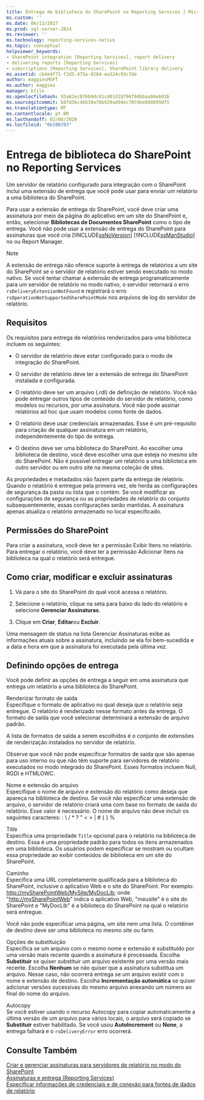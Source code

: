 ```yaml
---
title: Entrega de biblioteca do SharePoint no Reporting Services | Microsoft Docs
ms.custom: ''
ms.date: 06/13/2017
ms.prod: sql-server-2014
ms.reviewer: ''
ms.technology: reporting-services-native
ms.topic: conceptual
helpviewer_keywords:
- SharePoint integration [Reporting Services], report delivery
- delivering reports [Reporting Services]
- subscriptions [Reporting Services], SharePoint library delivery
ms.assetid: cb4e4f71-f2d5-475a-9284-ea324c93c7de
author: maggiesMSFT
ms.author: maggies
manager: kfile
ms.openlocfilehash: 93a62ec076b9dc61cd01d18796f04bbaa04eb93b
ms.sourcegitcommit: b87d36c46b39af8b929ad94ec707dee8800950f5
ms.translationtype: MT
ms.contentlocale: pt-BR
ms.lasthandoff: 02/08/2020
ms.locfileid: "66100703"
---
```

# <a name="sharepoint-library-delivery-in-reporting-services"></a>Entrega de biblioteca do SharePoint no Reporting Services
  Um servidor de relatório configurado para integração com o SharePoint inclui uma extensão de entrega que você pode usar para enviar um relatório a uma biblioteca do SharePoint.  
  
 Para usar a extensão de entrega do SharePoint, você deve criar uma assinatura por meio da página do aplicativo em um site do SharePoint e, então, selecionar **Bibliotecas de Documentos SharePoint** como o tipo de entrega. Você não pode usar a extensão de entrega do SharePoint para assinaturas que você cria [!INCLUDE[ssNoVersion](../../includes/ssnoversion-md.md)] [!INCLUDE[ssManStudio](../../includes/ssmanstudio-md.md)] no ou Report Manager.  
  
> [!NOTE]  
>  A extensão de entrega não oferece suporte à entrega de relatórios a um site do SharePoint se o servidor de relatório estiver sendo executado no modo nativo. Se você tentar chamar a extensão de entrega programaticamente para um servidor de relatório no modo nativo, o servidor retornará o erro `rsDeliveryExtensionNotFound` e registrará o erro `rsOperationNotSupportedSharePointMode` nos arquivos de log do servidor de relatório.  
  
## <a name="requirements"></a>Requisitos  
 Os requisitos para entrega de relatórios renderizados para uma biblioteca incluem os seguintes:  
  
-   O servidor de relatório deve estar configurado para o modo de integração do SharePoint.  
  
-   O servidor de relatório deve ter a extensão de entrega do SharePoint instalada e configurada.  
  
-   O relatório deve ser um arquivo (.rdl) de definição de relatório. Você não pode entregar outros tipos de conteúdo do servidor de relatório, como modelos ou recursos, por uma assinatura. Você não pode assinar relatórios ad hoc que usam modelos como fonte de dados.  
  
-   O relatório deve usar credenciais armazenadas. Esse é um pré-requisito para criação de qualquer assinatura em um relatório, independentemente do tipo de entrega.  
  
-   O destino deve ser uma biblioteca do SharePoint. Ao escolher uma biblioteca de destino, você deve escolher uma que esteja no mesmo site do SharePoint. Não é possível entregar um relatório a uma biblioteca em outro servidor ou em outro site na mesma coleção de sites.  
  
 As propriedades e metadados não fazem parte da entrega de relatório. Quando o relatório é entregue pela primeira vez, ele herda as configurações de segurança da pasta ou lista que o contém. Se você modificar as configurações de segurança ou as propriedades de relatório do conjunto subsequentemente, essas configurações serão mantidas. A assinatura apenas atualiza o relatório armazenado no local especificado.  
  
## <a name="sharepoint-permissions"></a>Permissões do SharePoint  
 Para criar a assinatura, você deve ter a permissão Exibir Itens no relatório. Para entregar o relatório, você deve ter a permissão Adicionar Itens na biblioteca na qual o relatório será entregue.  
  
## <a name="how-to-create-modify-and-delete-subscriptions"></a>Como criar, modificar e excluir assinaturas  
  
1.  Vá para o site do SharePoint do qual você acessa o relatório.  
  
2.  Selecione o relatório, clique na seta para baixo do lado do relatório e selecione **Gerenciar Assinaturas**.  
  
3.  Clique em **Criar**, **Editar**ou **Excluir**.  
  
 Uma mensagem de status na lista Gerenciar Assinaturas exibe as informações atuais sobre a assinatura, incluindo se ela foi bem-sucedida e a data e hora em que a assinatura foi executada pela última vez.  
  
## <a name="setting-delivery-options"></a>Definindo opções de entrega  
 Você pode definir as opções de entrega a seguir em uma assinatura que entrega um relatório a uma biblioteca do SharePoint.  
  
 Renderizar formato de saída  
 Especifique o formato de aplicativo no qual deseja que o relatório seja entregue. O relatório é renderizado nesse formato antes da entrega. O formato de saída que você selecionar determinará a extensão de arquivo padrão.  
  
 A lista de formatos de saída a serem escolhidos é o conjunto de extensões de renderização instalados no servidor de relatório.  
  
 Observe que você não pode especificar formatos de saída que são apenas para uso interno ou que não têm suporte para servidores de relatório executados no modo integrado do SharePoint. Esses formatos incluem Null, RGDI e HTMLOWC.  
  
 Nome e extensão do arquivo  
 Especifique o nome de arquivo e extensão do relatório como deseja que apareça na biblioteca de destino. Se você não especificar uma extensão de arquivo, o servidor de relatório criará uma com base no formato de saída do relatório. Esse valor é necessário. O nome de arquivo não deve incluir os seguintes caracteres: : \ / * ? " \< > | # { } %  
  
 Title  
 Especifica uma propriedade `Title` opcional para o relatório na biblioteca de destino. Essa é uma propriedade padrão para todos os itens armazenados em uma biblioteca. Os usuários podem especificar se mostram ou ocultam essa propriedade ao exibir conteúdos de biblioteca em um site do SharePoint.  
  
 Caminho  
 Especifica uma URL completamente qualificada para a biblioteca do SharePoint, inclusive o aplicativo Web e o site do SharePoint. Por exemplo: <http://mySharePointWeb/MySite/MyDocLib>; onde "<http://mySharePointWeb>" indica o aplicativo Web, "meusite" é o site do SharePoint e "MyDocLib" é a biblioteca do SharePoint na qual o relatório será entregue.  
  
 Você não pode especificar uma página, um site nem uma lista. O contêiner de destino deve ser uma biblioteca no mesmo site ou farm.  
  
 Opções de substituição  
 Especifica se um arquivo com o mesmo nome e extensão é substituído por uma versão mais recente quando a assinatura é processada. Escolha **Substituir** se quiser substituir um arquivo existente por uma versão mais recente. Escolha **Nenhum** se não quiser que a assinatura substitua um arquivo. Nesse caso, não ocorrerá entrega se um arquivo existir com o nome e extensão de destino. Escolha **Incrementação automática** se quiser adicionar versões sucessivas do mesmo arquivo anexando um número ao final do nome do arquivo.  
  
 Autocopy  
 Se você estiver usando o recurso Autocopy para copiar automaticamente a última versão de um arquivo para vários locais, o arquivo será copiado se **Substituir** estiver habilitado. Se você usou **AutoIncrement** ou **None**, a entrega falhará e o `rsDeliveryError` erro ocorrerá.  
  
## <a name="see-also"></a>Consulte Também  
 [Criar e gerenciar assinaturas para servidores de relatório no modo do SharePoint](create-and-manage-subscriptions-for-sharepoint-mode-report-servers.md)   
 [Assinaturas e entrega &#40;Reporting Services&#41;](subscriptions-and-delivery-reporting-services.md)   
 [Especificar informações de credenciais e de conexão para fontes de dados de relatório](../report-data/specify-credential-and-connection-information-for-report-data-sources.md)  
  
  

